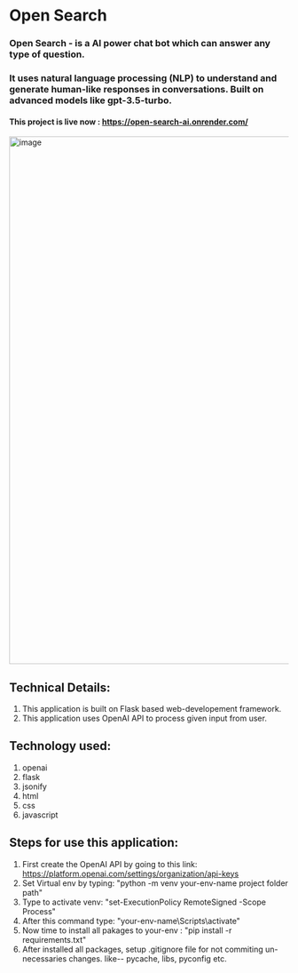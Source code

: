 # Open Search

### Open Search - is a AI power chat bot which can answer any type of question.
### It uses natural language processing (NLP) to understand and generate human-like responses in conversations. Built on advanced models like gpt-3.5-turbo.

#### This project is live now : https://open-search-ai.onrender.com/

<img width="950" alt="image" src="https://github.com/user-attachments/assets/68782154-10eb-4f5a-b3da-93c778e62292" />


## Technical Details:
1. This application is built on Flask based web-developement framework.
2. This application uses OpenAI API to process given input from user.



## Technology used:
1. openai
2. flask
3. jsonify
4. html
5. css
6. javascript


  
## Steps for use this application:
1. First create the OpenAI API by going to this link: https://platform.openai.com/settings/organization/api-keys
2. Set Virtual env by typing: "python -m venv your-env-name project folder path"
3. Type to activate venv: "set-ExecutionPolicy RemoteSigned -Scope Process"
4. After this command type: "your-env-name\Scripts\activate"
5. Now time to install all pakages to your-env : "pip install -r requirements.txt"
6. After installed all packages, setup .gitignore file for not commiting un-necessaries changes. like-- pycache, libs, pyconfig etc.

